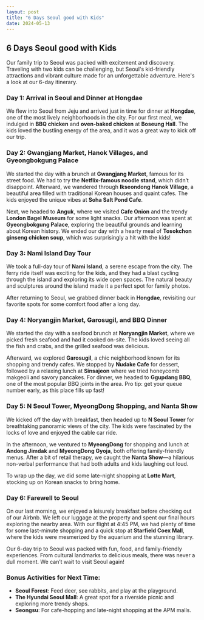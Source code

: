 ```yaml
---
layout: post
title: "6 Days Seoul good with Kids"
date: 2024-05-13
---
```


## 6 Days Seoul good with Kids

Our family trip to Seoul was packed with excitement and discovery. Traveling with two kids can be challenging, but Seoul's kid-friendly attractions and vibrant culture made for an unforgettable adventure. Here's a look at our 6-day itinerary.

### Day 1: Arrival in Seoul and Dinner at Hongdae
We flew into Seoul from Jeju and arrived just in time for dinner at **Hongdae**, one of the most lively neighborhoods in the city. For our first meal, we indulged in **BBQ chicken** and **oven-baked chicken** at **Boseung Hall**. The kids loved the bustling energy of the area, and it was a great way to kick off our trip.

### Day 2: Gwangjang Market, Hanok Villages, and Gyeongbokgung Palace
We started the day with a brunch at **Gwangjang Market**, famous for its street food. We had to try the **Netflix-famous noodle stand**, which didn’t disappoint. Afterward, we wandered through **Ikseondong Hanok Village**, a beautiful area filled with traditional Korean houses and quaint cafes. The kids enjoyed the unique vibes at **Soha Salt Pond Cafe**.

Next, we headed to **Anguk**, where we visited **Cafe Onion** and the trendy **London Bagel Museum** for some light snacks. Our afternoon was spent at **Gyeongbokgung Palace**, exploring the beautiful grounds and learning about Korean history. We ended our day with a hearty meal of **Tosokchon ginseng chicken soup**, which was surprisingly a hit with the kids!

### Day 3: Nami Island Day Tour
We took a full-day tour of **Nami Island**, a serene escape from the city. The ferry ride itself was exciting for the kids, and they had a blast cycling through the island and exploring its wide open spaces. The natural beauty and sculptures around the island made it a perfect spot for family photos.

After returning to Seoul, we grabbed dinner back in **Hongdae**, revisiting our favorite spots for some comfort food after a long day.

### Day 4: Noryangjin Market, Garosugil, and BBQ Dinner
We started the day with a seafood brunch at **Noryangjin Market**, where we picked fresh seafood and had it cooked on-site. The kids loved seeing all the fish and crabs, and the grilled seafood was delicious.

Afterward, we explored **Garosugil**, a chic neighborhood known for its shopping and trendy cafes. We stopped by **Nudake Cafe** for dessert, followed by a relaxing lunch at **Sinsajeon** where we tried honeycomb makgeoli and savory pancakes. For dinner, we headed to **Ggupdang BBQ**, one of the most popular BBQ joints in the area. Pro tip: get your queue number early, as this place fills up fast!

### Day 5: N Seoul Tower, MyeongDong Shopping, and Nanta Show
We kicked off the day with breakfast, then headed up to **N Seoul Tower** for breathtaking panoramic views of the city. The kids were fascinated by the locks of love and enjoyed the cable car ride. 

In the afternoon, we ventured to **MyeongDong** for shopping and lunch at **Andong Jimdak** and **MyeongDong Gyoja**, both offering family-friendly menus. After a bit of retail therapy, we caught the **Nanta Show**—a hilarious non-verbal performance that had both adults and kids laughing out loud.

To wrap up the day, we did some late-night shopping at **Lotte Mart**, stocking up on Korean snacks to bring home.

### Day 6: Farewell to Seoul
On our last morning, we enjoyed a leisurely breakfast before checking out of our Airbnb. We left our luggage at the property and spent our final hours exploring the nearby area. With our flight at 4:45 PM, we had plenty of time for some last-minute shopping and a quick stop at **Starfield Coex Mall**, where the kids were mesmerized by the aquarium and the stunning library.

Our 6-day trip to Seoul was packed with fun, food, and family-friendly experiences. From cultural landmarks to delicious meals, there was never a dull moment. We can’t wait to visit Seoul again!

### Bonus Activities for Next Time:
- **Seoul Forest**: Feed deer, see rabbits, and play at the playground.
- **The Hyundai Seoul Mall**: A great spot for a riverside picnic and exploring more trendy shops.
- **Seongsu**: For cafe-hopping and late-night shopping at the APM malls. 

